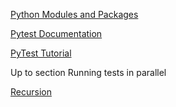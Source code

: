 [Python Modules and Packages](https://realpython.com/python-modules-packages/)


[Pytest Documentation](https://docs.pytest.org/en/latest/)

[PyTest Tutorial](https://www.guru99.com/pytest-tutorial.html)

Up to section Running tests in parallel

[Recursion](https://www.geeksforgeeks.org/recursion/)